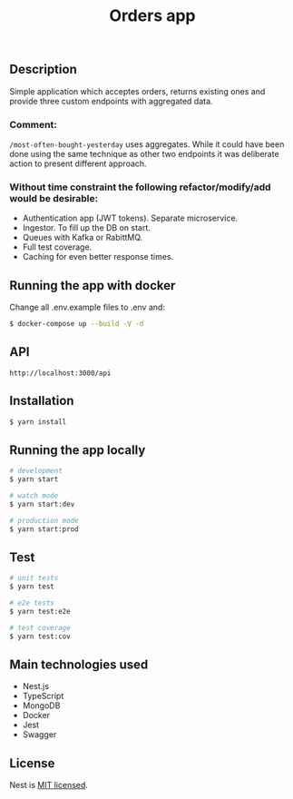 
<h1 align="center">Orders app</h1>
<br/>

## Description

Simple application which acceptes orders, returns existing ones and provide three custom endpoints with aggregated data.

### Comment:
``/most-often-bought-yesterday`` uses aggregates. While it could have been done using the same technique as other two endpoints it was deliberate action to present different approach.

### Without time constraint the following refactor/modify/add would be desirable:
- Authentication app (JWT tokens). Separate microservice.
- Ingestor. To fill up the DB on start. 
- Queues with Kafka or RabittMQ.
- Full test coverage.
- Caching for even better response times.


## Running the app with docker

Change all .env.example files to .env and:

```bash
$ docker-compose up --build -V -d
```
## API

``` 
http://localhost:3000/api
```
## Installation

```bash
$ yarn install
```

## Running the app locally

```bash
# development
$ yarn start

# watch mode
$ yarn start:dev

# production mode
$ yarn start:prod
```


## Test

```bash
# unit tests
$ yarn test

# e2e tests
$ yarn test:e2e

# test coverage
$ yarn test:cov
```

## Main technologies used

- Nest.js
- TypeScript
- MongoDB
- Docker
- Jest
- Swagger


## License

Nest is [MIT licensed](LICENSE).

